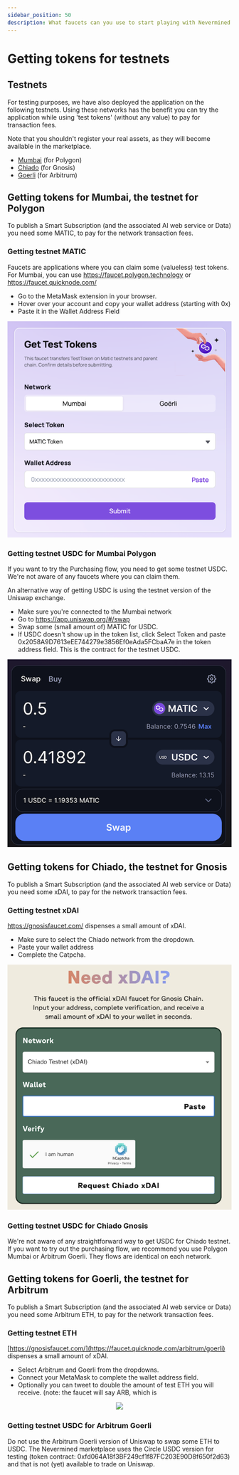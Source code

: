 ```yaml
---
sidebar_position: 50
description: What faucets can you use to start playing with Nevermined environments
---
```


# Getting tokens for testnets

## Testnets

For testing purposes, we have also deployed the application on the following testnets. Using these networks has the benefit you can try the application while using 'test tokens' (without any value) to pay for transaction fees.

Note that you shouldn't register your real assets, as they will become available in the marketplace. 

- [Mumbai](https://mumbai.nevermined.app) (for Polygon)
- [Chiado](https://chiado.nevermined.app) (for Gnosis)
- [Goerli](https://goerli.nevermined.app/) (for Arbitrum)
  

## Getting tokens for Mumbai, the testnet for Polygon

To publish a Smart Subscription (and the associated AI web service or Data) you need some MATIC, to pay for the network transaction fees. 

### Getting testnet MATIC
Faucets are applications where you can claim some (valueless) test tokens. 
For Mumbai, you can use https://faucet.polygon.technology or https://faucet.quicknode.com/

- Go to the MetaMask extension in your browser.
- Hover over your account and copy your wallet address (starting with 0x)
- Paste it in the Wallet Address Field

<p align="center"><img src="/images/tutorials/50-Testnet-Mumbai-Matic.png" /></p>

### Getting testnet USDC for Mumbai Polygon
If you want to try the Purchasing flow, you need to get some testnet USDC. 
We're not aware of any faucets where you can claim them. 

An alternative way of getting USDC is using the testnet version of the Uniswap exchange. 
- Make sure you're connected to the Mumbai network
- Go to https://app.uniswap.org/#/swap
- Swap some (small amount of) MATIC for USDC.
- If USDC doesn't show up in the token list, click Select Token and paste 0x2058A9D7613eEE744279e3856Ef0eAda5FCbaA7e in the token address field. This is the contract for the testnet USDC.

<p align="center"><img src="/images/tutorials/50-Testnet-Mumbai-USDC-Uniswap.png" /></p>


## Getting tokens for Chiado, the testnet for Gnosis

To publish a Smart Subscription (and the associated AI web service or Data) you need some xDAI, to pay for the network transaction fees. 

### Getting testnet xDAI

https://gnosisfaucet.com/ dispenses a small amount of xDAI. 

- Make sure to select the Chiado network from the dropdown.
- Paste your wallet address
- Complete the Catpcha.

<p align="center"><img src="/images/tutorials/50-Testnet-Chiado-xDAI.png" /></p>

### Getting testnet USDC for Chiado Gnosis
We're not aware of any straightforward way to get USDC for Chiado testnet. 
If you want to try out the purchasing flow, we recommend you use Polygon Mumbai or Arbitrum Goerli. They flows are identical on each network. 


## Getting tokens for Goerli, the testnet for Arbitrum

To publish a Smart Subscription (and the associated AI web service or Data) you need some Arbitrum ETH, to pay for the network transaction fees. 

### Getting testnet ETH

[https://gnosisfaucet.com/](https://faucet.quicknode.com/arbitrum/goerli) dispenses a small amount of xDAI. 

- Select Arbitrum and Goerli from the dropdowns.
- Connect your MetaMask to complete the wallet address field.
- Optionally you can tweet to double the amount of test ETH you will receive.
(note: the faucet will say ARB, which is 

<p align="center"><img src="/images/tutorials/50-Testnet-Goerli-ETH" /></p>


### Getting testnet USDC for Arbitrum Goerli
Do not use the Arbitrum Goerli version of Uniswap to swap some ETH to USDC. The Nevermined marketplace uses the Circle USDC version for testing (token contract: 0xfd064A18f3BF249cf1f87FC203E90D8f650f2d63) and that is not (yet) available to trade on Uniswap.  
